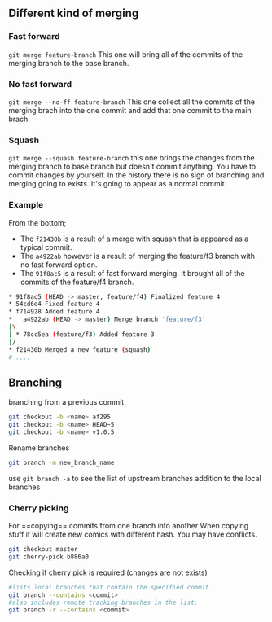 ## Different kind of merging
### Fast forward
`git merge feature-branch`
This one will bring all of the commits of the merging branch to the base branch.
### No fast forward
`git merge --no-ff feature-branch`
This one collect all the commits of the merging brach into the one commit and add that one commit to the main brach.
### Squash
`git merge --squash feature-branch`
this one brings the changes from the merging branch to base branch but doesn't commit anything. You have to commit changes by yourself. In the history there is no sign of branching and merging going to exists. It's going to appear as a normal commit.
### Example
From the bottom; 
* The `f21430b` is a result of a merge with squash that is appeared as a typical commit.
* The `a4922ab` however is a result of merging the feature/f3 branch with no fast forward option.
* The `91f8ac5` is a result of fast forward merging. It brought all of the commits of the feature/f4 branch.
```bash
* 91f8ac5 (HEAD -> master, feature/f4) Finalized feature 4
* 54cd6e4 Fixed feature 4
* f714928 Added feature 4
*   a4922ab (HEAD -> master) Merge branch 'feature/f3'
|\
| * 78cc5ea (feature/f3) Added feature 3
|/
* f21430b Merged a new feature (squash)
# ....
```
## Branching
branching from a previous commit
```bash
git checkout -b <name> af295  
git checkout -b <name> HEAD~5  
git checkout -b <name> v1.0.5
```
Rename branches
```bash
git branch -m new_branch_name
```
use `git branch -a` to see the list of upstream branches addition to the local branches
### Cherry picking
For ==copying== commits from one branch into another
When copying stuff it will create new comics with different hash. You may have conflicts.
```bash
git checkout master
git cherry-pick b886a0
```
Checking if cherry pick is required (changes are not exists)
```bash
#lists local branches that contain the specified commit.
git branch --contains <commit> 
#also includes remote tracking branches in the list.
git branch -r --contains <commit> 
```